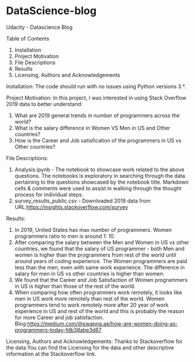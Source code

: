 # DataScience-blog
Udacity - Datascience Blog

Table of Contents
1. Installation
2. Project Motivation
3. File Descriptions
4. Results
5. Licensing, Authors and Acknowledgements

Installation:
 The code should run with no issues using Python versions 3.*.
 
 Project Motivation:
 In this project, I was interested in using Stack Overflow 2019 data to better understand:
1. What are 2019 general trends in number of programmers across the world?
2. What is the salary difference in Women VS Men in US and Other countries?
3. How is the Career and Job satisfication of the programmers in US vs Other countries?

File Descriptions:
1. Analysis.ipynb -  The notebook to showcase work related to the above questions. The notebooks is exploratory in searching through the data pertaining to the questions showcased by the notebook title. Markdown cells & comments were used to assist in walking through the thought process for individual steps.
2. survey_results_public.csv - Downloaded 2019 data from URL:https://insights.stackoverflow.com/survey

Results:
1. In 2019, United States has max number of programmers. Women programmers ratio to men is around 1: 10.
2. After comparing the salary between the Men and Women in US vs other countries, we found that the salary of US programmer - both Men and women is higher than the programmers from rest of the world until around years of coding experience.
The Women programmers are paid less than the men, even with same work experience.
The difference in salary for men in US vs other countries is higher than women.
3. We found that the Career and Job Satisfaction of Women programmers in US is higher than those of the rest of the world.
4. When comparing how often programmers work remotely, it looks like men in US work more remotely than rest of the world.
Women programmers tend to work remotely more after 20 year of work experience in US and rest of the world and this is probably the reason for more Career and job satisfaction.
Blog:https://medium.com/@swapna.ae/how-are-women-doing-as-programmers-today-fdb38abe3d67

Licensing, Authors and Acknowledgements:
Thanks to Stackoverflow for the data.You can find the Licensing for the data and other descriptive information at the Stackoverflow link.

